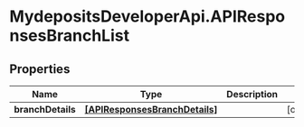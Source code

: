 # MydepositsDeveloperApi.APIResponsesBranchList

## Properties

Name | Type | Description | Notes
------------ | ------------- | ------------- | -------------
**branchDetails** | [**[APIResponsesBranchDetails]**](APIResponsesBranchDetails.md) |  | [optional] 


